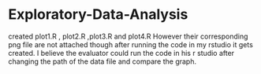 # Exploratory-Data-Analysis
created plot1.R , plot2.R ,plot3.R and plot4.R 
However their corresponding png file are not attached 
though after running the code in my rstudio it gets created.
I believe the evaluator could run the code in his r studio after changing the path of the data file and compare the graph. 
